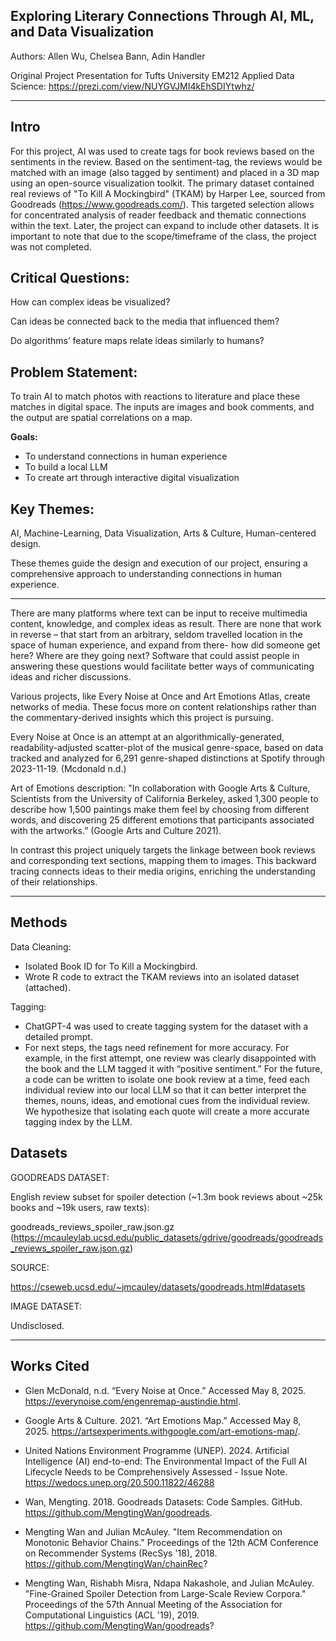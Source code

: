 ## Exploring Literary Connections Through AI, ML, and Data Visualization

Authors: Allen Wu, Chelsea Bann, Adin Handler

Original Project Presentation for Tufts University EM212 Applied Data Science: https://prezi.com/view/NUYGVJMI4kEhSDIYtwhz/ 

---

## Intro

For this project, AI was used to create tags for book reviews based on the sentiments in the review. Based on the sentiment-tag, the reviews would be matched with an image (also tagged by sentiment) and placed in a 3D map using an open-source visualization toolkit. The primary dataset contained real reviews of "To Kill A Mockingbird" (TKAM) by Harper Lee, sourced from Goodreads (https://www.goodreads.com/). This targeted selection allows for concentrated analysis of reader feedback and thematic connections within the text. Later, the project can expand to include other datasets. It is important to note that due to the scope/timeframe of the class, the project was not completed.

## Critical Questions: 

How can complex ideas be visualized?  

Can ideas be connected back to the media that influenced them?   

Do algorithms’ feature maps relate ideas similarly to humans? 


## Problem Statement: 

To train AI to match photos with reactions to literature and place these matches in digital space. The inputs are images and book comments, and the output are spatial correlations on a map.  

**Goals:** 
- To understand connections in human experience
- To build a local LLM
- To create art through interactive digital visualization
 

## Key Themes:  

AI, Machine-Learning, Data Visualization, Arts & Culture, Human-centered design.  

These themes guide the design and execution of our project, ensuring a comprehensive approach to understanding connections in human experience. 

 



--- 

There are many platforms where text can be input to receive multimedia content, knowledge, and complex ideas as result. There are none that work in reverse – that start from an arbitrary, seldom travelled location in the space of human experience, and expand from there- how did someone get here? Where are they going next? Software that could assist people in answering these questions would facilitate better ways of communicating ideas and richer discussions.  

Various projects, like Every Noise at Once and Art Emotions Atlas, create networks of media. These focus more on content relationships rather than the commentary-derived insights which this project is pursuing. 

Every Noise at Once is an attempt at an algorithmically-generated, readability-adjusted scatter-plot of the musical genre-space, based on data tracked and analyzed for 6,291 genre-shaped distinctions at Spotify through 2023-11-19. (Mcdonald n.d.)  

Art of Emotions description: "In collaboration with Google Arts & Culture, Scientists from the University of California Berkeley, asked 1,300 people to describe how 1,500 paintings make them feel by choosing from different words, and discovering 25 different emotions that participants associated with the artworks.” (Google Arts and Culture 2021).  

In contrast this project uniquely targets the linkage between book reviews and corresponding text sections, mapping them to images. This backward tracing connects ideas to their media origins, enriching the understanding of their relationships. 

---

## Methods 

Data Cleaning:
- Isolated Book ID for To Kill a Mockingbird. 
- Wrote R code to extract the TKAM reviews into an isolated dataset (attached).
   
Tagging: 
- ChatGPT-4 was used to create tagging system for the dataset with a detailed prompt.
- For next steps, the tags need refinement for more accuracy. For example, in the first attempt, one review was clearly disappointed with the book and the LLM tagged it with “positive sentiment.” For the future, a code can be written to isolate one book review at a time, feed each individual review into our local LLM so that it can better interpret the themes, nouns, ideas, and emotional cues from the individual review. We hypothesize that isolating each quote will create a more accurate tagging index by the LLM.  

 
## Datasets 

GOODREADS DATASET: 

English review subset for spoiler detection (~1.3m book reviews about ~25k books and ~19k users, raw texts): 

goodreads_reviews_spoiler_raw.json.gz (https://mcauleylab.ucsd.edu/public_datasets/gdrive/goodreads/goodreads_reviews_spoiler_raw.json.gz)

SOURCE: 

https://cseweb.ucsd.edu/~jmcauley/datasets/goodreads.html#datasets 

IMAGE DATASET:

Undisclosed. 

---

## Works Cited 

- Glen McDonald, n.d. “Every Noise at Once.” Accessed May 8, 2025. https://everynoise.com/engenremap-austindie.html. 

- Google Arts & Culture. 2021. “Art Emotions Map.” Accessed May 8, 2025. https://artsexperiments.withgoogle.com/art-emotions-map/. 

- United Nations Environment Programme (UNEP). 2024. Artificial Intelligence (AI) end-to-end: The Environmental Impact of the Full AI Lifecycle Needs to be Comprehensively Assessed - Issue Note. https://wedocs.unep.org/20.500.11822/46288 

- Wan, Mengting. 2018. Goodreads Datasets: Code Samples. GitHub. https://github.com/MengtingWan/goodreads. 

- Mengting Wan and Julian McAuley. "Item Recommendation on Monotonic Behavior Chains." Proceedings of the 12th ACM Conference on Recommender Systems (RecSys '18), 2018. https://github.com/MengtingWan/chainRec? 

- Mengting Wan, Rishabh Misra, Ndapa Nakashole, and Julian McAuley. "Fine-Grained Spoiler Detection from Large-Scale Review Corpora." Proceedings of the 57th Annual Meeting of the Association for Computational Linguistics (ACL '19), 2019. https://github.com/MengtingWan/goodreads? 
